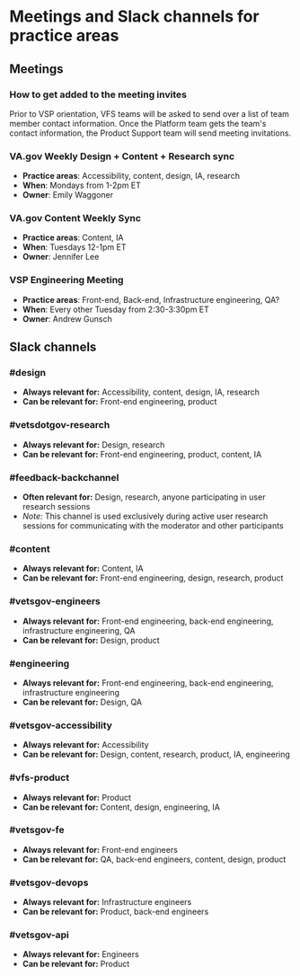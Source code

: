 # Meetings and Slack channels for practice areas

## Meetings

### How to get added to the meeting invites

Prior to VSP orientation, VFS teams will be asked to send over a list of team member contact information. Once the Platform team gets the team's contact information, the Product Support team will send meeting invitations.

### VA.gov Weekly Design + Content + Research sync

* **Practice areas**: Accessibility, content, design, IA, research
* **When**: Mondays from 1-2pm ET
* **Owner**: Emily Waggoner

### VA.gov Content Weekly Sync

* **Practice areas**: Content, IA
* **When**: Tuesdays 12-1pm ET
* **Owner**: Jennifer Lee

### VSP Engineering Meeting

* **Practice areas**: Front-end, Back-end, Infrastructure engineering, QA?
* **When**: Every other Tuesday from 2:30-3:30pm ET
* **Owner**: Andrew Gunsch

## Slack channels

### \#design

* **Always relevant for:** Accessibility, content, design, IA, research
* **Can be relevant for:** Front-end engineering, product

### \#vetsdotgov-research

* **Always relevant for:** Design, research
* **Can be relevant for:** Front-end engineering, product, content, IA

### \#feedback-backchannel

* **Often relevant for:** Design, research, anyone participating in user research sessions
* _Note:_ This channel is used exclusively during active user research sessions for communicating with the moderator and other participants

### \#content

* **Always relevant for:** Content, IA
* **Can be relevant for:** Front-end engineering, design, research, product

### \#vetsgov-engineers

* **Always relevant for:** Front-end engineering, back-end engineering, infrastructure engineering, QA
* **Can be relevant for:** Design, product

### \#engineering

* **Always relevant for:** Front-end engineering, back-end engineering, infrastructure engineering
* **Can be relevant for:** Design, QA

### \#vetsgov-accessibility

* **Always relevant for:** Accessibility
* **Can be relevant for:** Design, content, research, product, IA, engineering

### \#vfs-product

* **Always relevant for:** Product
* **Can be relevant for:** Content, design, engineering, IA

### \#vetsgov-fe

* **Always relevant for:** Front-end engineers
* **Can be relevant for:** QA, back-end engineers, content, design, product

### \#vetsgov-devops

* **Always relevant for:** Infrastructure engineers
* **Can be relevant for:** Product, back-end engineers

### \#vetsgov-api

* **Always relevant for:** Engineers
* **Can be relevant for:** Product

